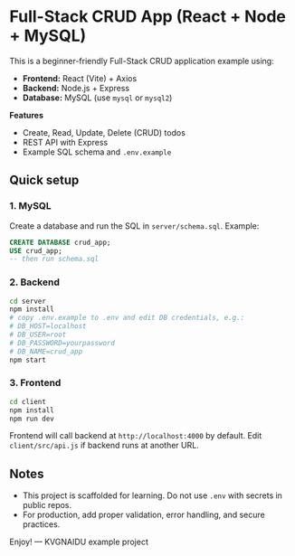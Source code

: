 # Full-Stack CRUD App (React + Node + MySQL)

This is a beginner-friendly Full-Stack CRUD application example using:
- **Frontend:** React (Vite) + Axios
- **Backend:** Node.js + Express
- **Database:** MySQL (use `mysql` or `mysql2`)

**Features**
- Create, Read, Update, Delete (CRUD) todos
- REST API with Express
- Example SQL schema and `.env.example`

## Quick setup

### 1. MySQL
Create a database and run the SQL in `server/schema.sql`.
Example:
```sql
CREATE DATABASE crud_app;
USE crud_app;
-- then run schema.sql
```

### 2. Backend
```bash
cd server
npm install
# copy .env.example to .env and edit DB credentials, e.g.:
# DB_HOST=localhost
# DB_USER=root
# DB_PASSWORD=yourpassword
# DB_NAME=crud_app
npm start
```

### 3. Frontend
```bash
cd client
npm install
npm run dev
```

Frontend will call backend at `http://localhost:4000` by default. Edit `client/src/api.js` if backend runs at another URL.

## Notes
- This project is scaffolded for learning. Do not use `.env` with secrets in public repos.
- For production, add proper validation, error handling, and secure practices.

Enjoy! — KVGNAIDU example project
